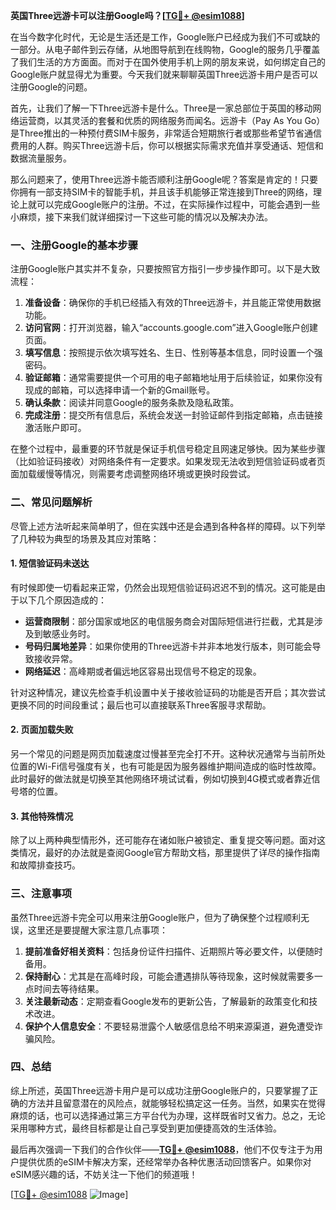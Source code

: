 **英国Three远游卡可以注册Google吗？[[TG💪+ @esim1088](https://t.me/s/esim1088)]**

在当今数字化时代，无论是生活还是工作，Google账户已经成为我们不可或缺的一部分。从电子邮件到云存储，从地图导航到在线购物，Google的服务几乎覆盖了我们生活的方方面面。而对于在国外使用手机上网的朋友来说，如何绑定自己的Google账户就显得尤为重要。今天我们就来聊聊英国Three远游卡用户是否可以注册Google的问题。

首先，让我们了解一下Three远游卡是什么。Three是一家总部位于英国的移动网络运营商，以其灵活的套餐和优质的网络服务而闻名。远游卡（Pay As You Go）是Three推出的一种预付费SIM卡服务，非常适合短期旅行者或那些希望节省通信费用的人群。购买Three远游卡后，你可以根据实际需求充值并享受通话、短信和数据流量服务。

那么问题来了，使用Three远游卡能否顺利注册Google呢？答案是肯定的！只要你拥有一部支持SIM卡的智能手机，并且该手机能够正常连接到Three的网络，理论上就可以完成Google账户的注册。不过，在实际操作过程中，可能会遇到一些小麻烦，接下来我们就详细探讨一下这些可能的情况以及解决办法。

### 一、注册Google的基本步骤

注册Google账户其实并不复杂，只要按照官方指引一步步操作即可。以下是大致流程：

1. **准备设备**：确保你的手机已经插入有效的Three远游卡，并且能正常使用数据功能。
2. **访问官网**：打开浏览器，输入“accounts.google.com”进入Google账户创建页面。
3. **填写信息**：按照提示依次填写姓名、生日、性别等基本信息，同时设置一个强密码。
4. **验证邮箱**：通常需要提供一个可用的电子邮箱地址用于后续验证，如果你没有现成的邮箱，可以选择申请一个新的Gmail账号。
5. **确认条款**：阅读并同意Google的服务条款及隐私政策。
6. **完成注册**：提交所有信息后，系统会发送一封验证邮件到指定邮箱，点击链接激活账户即可。

在整个过程中，最重要的环节就是保证手机信号稳定且网速足够快。因为某些步骤（比如验证码接收）对网络条件有一定要求。如果发现无法收到短信验证码或者页面加载缓慢等情况，则需要考虑调整网络环境或更换时段尝试。

### 二、常见问题解析

尽管上述方法听起来简单明了，但在实践中还是会遇到各种各样的障碍。以下列举了几种较为典型的场景及其应对策略：

#### 1. 短信验证码未送达
有时候即使一切看起来正常，仍然会出现短信验证码迟迟不到的情况。这可能是由于以下几个原因造成的：
- **运营商限制**：部分国家或地区的电信服务商会对国际短信进行拦截，尤其是涉及到敏感业务时。
- **号码归属地差异**：如果你使用的Three远游卡并非本地发行版本，则可能会导致接收异常。
- **网络延迟**：高峰期或者偏远地区容易出现信号不稳定的现象。

针对这种情况，建议先检查手机设置中关于接收验证码的功能是否开启；其次尝试更换不同的时间段重试；最后也可以直接联系Three客服寻求帮助。

#### 2. 页面加载失败
另一个常见的问题是网页加载速度过慢甚至完全打不开。这种状况通常与当前所处位置的Wi-Fi信号强度有关，也有可能是因为服务器维护期间造成的临时性故障。此时最好的做法就是切换至其他网络环境试试看，例如切换到4G模式或者靠近信号塔的位置。

#### 3. 其他特殊情况
除了以上两种典型情形外，还可能存在诸如账户被锁定、重复提交等问题。面对这类情况，最好的办法就是查阅Google官方帮助文档，那里提供了详尽的操作指南和故障排查技巧。

### 三、注意事项

虽然Three远游卡完全可以用来注册Google账户，但为了确保整个过程顺利无误，这里还是要提醒大家注意几点事项：

1. **提前准备好相关资料**：包括身份证件扫描件、近期照片等必要文件，以便随时备用。
2. **保持耐心**：尤其是在高峰时段，可能会遭遇排队等待现象，这时候就需要多一点时间去等待结果。
3. **关注最新动态**：定期查看Google发布的更新公告，了解最新的政策变化和技术改进。
4. **保护个人信息安全**：不要轻易泄露个人敏感信息给不明来源渠道，避免遭受诈骗风险。

### 四、总结

综上所述，英国Three远游卡用户是可以成功注册Google账户的，只要掌握了正确的方法并且留意潜在的风险点，就能够轻松搞定这一任务。当然，如果实在觉得麻烦的话，也可以选择通过第三方平台代为办理，这样既省时又省力。总之，无论采用哪种方式，最终目标都是让自己享受到更加便捷高效的生活体验。

最后再次强调一下我们的合作伙伴——**[TG💪+ @esim1088](https://t.me/s/esim1088)**，他们不仅专注于为用户提供优质的eSIM卡解决方案，还经常举办各种优惠活动回馈客户。如果你对eSIM感兴趣的话，不妨关注一下他们的频道哦！

[[TG💪+ @esim1088](https://t.me/s/esim1088) ![Image](https://i.postimg.cc/4NQfJmqS/Snipaste-2025-05-13-00-14-12.png)]